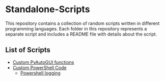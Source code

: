 # Standalone-Scripts

This repository contains a collection of random scripts written in different programming languages. Each folder in this repository represents a separate script and includes a README file with details about the script.

## List of Scripts

- [Custom PyAutoGUI functions](./pyautogui/)
- [Custom PowerShell Code](./PowerShell/)
  - [Powershell logging](./PowerShell/Loggingfunctions.ps1)